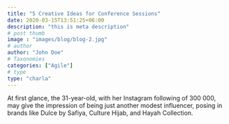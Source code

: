 ```yaml
---
title: "5 Creative Ideas for Conference Sessions"
date: 2020-03-15T13:51:25+06:00
description: "this is meta description"
# post thumb
image : "images/blog/blog-2.jpg"
# author
author: "John Doe"
# Taxonomies
categories: ["Agile"]
# type
type: "charla"
---
```


At first glance, the 31-year-old, with her Instagram following of 300 000, may give the
impression of being just another modest influencer, posing in brands like Dulce by Safiya, Culture
Hijab, and Hayah Collection.
